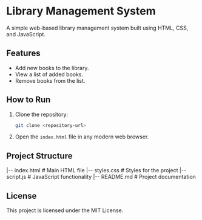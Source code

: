 # Library Management System

A simple web-based library management system built using HTML, CSS, and JavaScript.

## Features

- Add new books to the library.
- View a list of added books.
- Remove books from the list.

## How to Run

1. Clone the repository:
    ```bash
    git clone <repository-url>
    ```
2. Open the `index.html` file in any modern web browser.

## Project Structure
|-- index.html # Main HTML file |-- styles.css # Styles for the project |-- script.js # JavaScript functionality |-- README.md # Project documentation




## License

This project is licensed under the MIT License.
